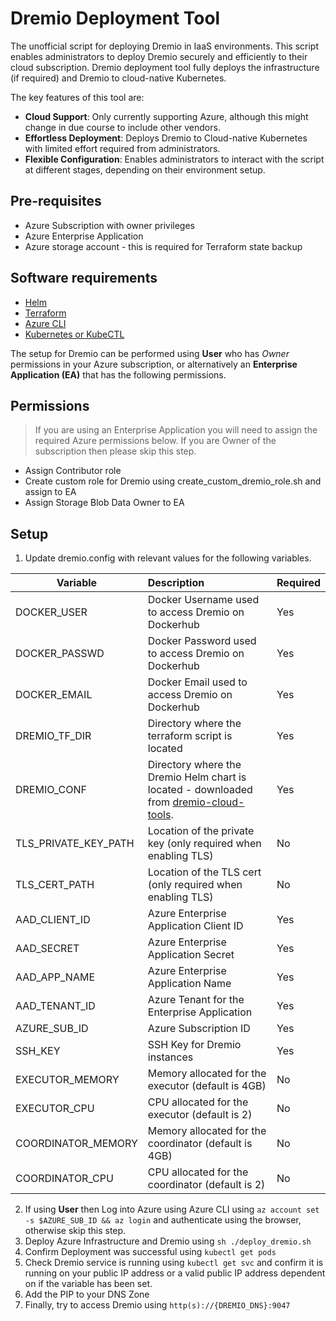 Dremio Deployment Tool
====

The unofficial script for deploying Dremio in IaaS environments. This script enables administrators to deploy Dremio securely and efficiently to their cloud subscription. Dremio deployment tool fully deploys the infrastructure (if required) and Dremio to cloud-native Kubernetes. 

The key features of this tool are:

- **Cloud Support**: Only currently supporting Azure, although this might change in due course to include other vendors.
- **Effortless Deployment**: Deploys Dremio to Cloud-native Kubernetes with limited effort required from administrators.
- **Flexible Configuration**: Enables administrators to interact with the script at different stages, depending on their environment setup.

## Pre-requisites

- Azure Subscription with owner privileges
- Azure Enterprise Application
- Azure storage account - this is required for Terraform state backup

## Software requirements
- [Helm](https://helm.sh/)
- [Terraform](https://www.terraform.io/downloads)
- [Azure CLI](https://docs.microsoft.com/en-us/cli/azure/install-azure-cli)
- [Kubernetes or KubeCTL](https://kubernetes.io/docs/tasks/tools/)

The setup for Dremio can be performed using <b>User</b> who has <i>Owner</i> permissions in your Azure subscription, or alternatively an <b>Enterprise Application (EA)</b> that has the following permissions.

## Permissions
> If you are using an Enterprise Application you will need to assign the required Azure permissions below. If you are Owner of the subscription then please skip this step.

- Assign Contributor role
- Create custom role for Dremio using create_custom_dremio_role.sh and assign to EA
- Assign Storage Blob Data Owner to EA

## Setup
1. Update dremio.config with relevant values for the following variables.

| Variable  	| Description  | Required 	|
|---	|:---	|	---|
| DOCKER_USER 	| Docker Username used to access Dremio on Dockerhub 	| Yes 	|
| DOCKER_PASSWD 	| Docker Password used to access Dremio on Dockerhub 	| Yes 	|
| DOCKER_EMAIL 	| Docker Email used to access Dremio on Dockerhub 	| Yes 	|
| DREMIO_TF_DIR 	| Directory where the terraform script is located 	| Yes 	|
| DREMIO_CONF 	| Directory where the Dremio Helm chart is located - downloaded from [dremio-cloud-tools](https://github.com/dremio/dremio-cloud-tools). 	| Yes 	|
| TLS_PRIVATE_KEY_PATH 	| Location of the private key (only required when enabling TLS) 	| No 	|
| TLS_CERT_PATH 	| Location of the TLS cert (only required when enabling TLS) 	| No 	|
| AAD_CLIENT_ID 	| Azure Enterprise Application Client ID 	| Yes 	|
| AAD_SECRET 	| Azure Enterprise Application Secret 	| Yes 	|
| AAD_APP_NAME 	| Azure Enterprise Application Name 	| Yes 	|
| AAD_TENANT_ID 	| Azure Tenant for the Enterprise Application 	| Yes 	|
| AZURE_SUB_ID 	| Azure Subscription ID 	| Yes 	|
| SSH_KEY 	| SSH Key for Dremio instances 	| Yes 	|
| EXECUTOR_MEMORY 	| Memory allocated for the executor (default is 4GB) 	| No 	|
| EXECUTOR_CPU 	| CPU allocated for the executor (default is 2) 	| No 	|
| COORDINATOR_MEMORY 	| Memory allocated for the coordinator (default is 4GB) 	| No 	|
| COORDINATOR_CPU 	| CPU allocated for the coordinator (default is 2) 	| No 	|

2. If using <b>User</b> then Log into Azure using Azure CLI using ```az account set -s $AZURE_SUB_ID && az login``` and authenticate using the browser, otherwise skip this step.
3. Deploy Azure Infrastructure and Dremio using ```sh ./deploy_dremio.sh```
4. Confirm Deployment was successful using ```kubectl get pods```
5. Check Dremio service is running using ```kubectl get svc``` and confirm it is running on your public IP address or a valid public IP address dependent on if the variable has been set.
6. Add the PIP to your DNS Zone
7. Finally, try to access Dremio using ```http(s)://{DREMIO_DNS}:9047```
